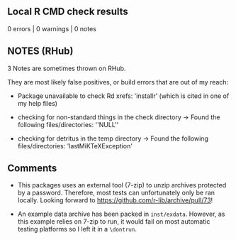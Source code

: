 ## Local R CMD check results

0 errors | 0 warnings | 0 notes

## NOTES (RHub)

3 Notes are sometimes thrown on RHub.

They are most likely false positives, or build errors that are out of my reach:

 - Package unavailable to check Rd xrefs: 'installr' (which is cited in one of my help files)

 - checking for non-standard things in the check directory -> Found the following files/directories: ''NULL''
 
 - checking for detritus in the temp directory -> Found the following files/directories: 'lastMiKTeXException'
 
## Comments

 - This packages uses an external tool (7-zip) to unzip archives protected by a password. 
Therefore, most tests can unfortunately only be ran locally. Looking forward to https://github.com/r-lib/archive/pull/73!

 - An example data archive has been packed in `inst/exdata`. However, as this example relies on 7-zip to run, it would fail on most automatic testing platforms so I left it in a `\dontrun`. 
      
